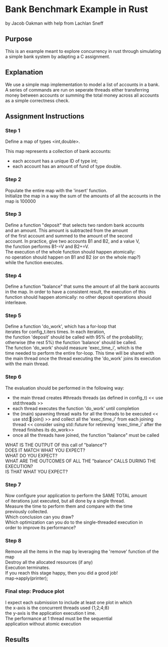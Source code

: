 # Bank Benchmark Example in Rust
by Jacob Oakman with help from Lachlan Sneff

## Purpose
This is an example meant to explore concurrency in rust through simulating a simple bank system by adapting a C assignment.

## Explanation
We use a simple map implementation to model a list of accounts in a bank. A series of commands are run on seperate threads either transferring money between accounts or summing the total money across all accounts as a simple correctness check.

## Assignment Instructions
### Step 1
Define a map of types <int,double>.  
  
This map represents a collection of bank accounts:
 - each account has a unique ID of type int;  
 - each account has an amount of fund of type double.

### Step 2
Populate the entire map with the 'insert' function.  
Initialize the map in a way the sum of the amounts of all the accounts in the map is 100000  

### Step 3
Define a function "deposit" that selects two random bank accounts  
and an amount. This amount is subtracted from the amount  
of the first account and summed to the amount of the second  
account. In practice, give two accounts B1 and B2, and a value V,  
the function performs B1-=V and B2+=V.  
The execution of the whole function should happen atomically:  
no operation should happen on B1 and B2 (or on the whole map?)  
while the function executes.  

### Step 4
Define a function "balance" that sums the amount of all the
bank accounts in the map. In order to have a consistent result,
the execution of this function should happen atomically:
no other deposit operations should interleave.

### Step 5
Define a function 'do_work', which has a for-loop that  
iterates for config_t.iters times. In each iteration,  
the function 'deposit' should be called with 95% of the probability;  
otherwise (the rest 5%) the function 'balance' should be called.  
The function 'do_work' should measure 'exec_time_i', which is the  
time needed to perform the entire for-loop. This time will be shared with  
the main thread once the thread executing the 'do_work' joins its execution  
with the main thread.

### Step 6
The evaluation should be performed in the following way:
 - the main thread creates #threads threads (as defined in config_t)
  << use std:threads >>
 - each thread executes the function 'do_work' until completion
 - the (main) spawning thread waits for all the threads to be executed
  << use std::thread::join() >>
 and collect all the 'exec_time_i' from each joining thread
  << consider using std::future for retireving 'exec_time_i' after the thread finishes its do_work>>
 - once all the threads have joined, the function "balance" must be called  

WHAT IS THE OUTPUT OF this call of "balance"?  
DOES IT MATCH WHAT YOU EXPECT?  
WHAT DO YOU EXPECT?  
WHAT ARE THE OUTCOMES OF ALL THE "balance" CALLS DURING THE EXECUTION?  
IS THAT WHAT YOU EXPECT?  

### Step 7
Now configure your application to perform the SAME TOTAL amount  
of iterations just executed, but all done by a single thread.  
Measure the time to perform them and compare with the time  
previously collected.  
Which conclusion can you draw?  
Which optimization can you do to the single-threaded execution in  
order to improve its performance?  

### Step 8
Remove all the items in the map by leveraging the 'remove' function of the map  
Destroy all the allocated resources (if any)  
Execution terminates.  
If you reach this stage happy, then you did a good job!  
map->apply(printer);  

### Final step: Produce plot
I expect each submission to include at least one plot in which  
the x-axis is the concurrent threads used {1;2;4;8}  
the y-axis is the application execution t ime.  
The performance at 1 thread must be the sequential  
application without atomic execution

## Results
